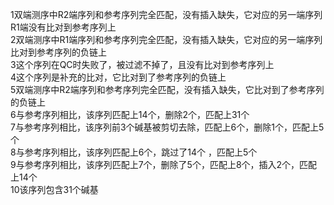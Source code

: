 1双端测序中R2端序列和参考序列完全匹配，没有插入缺失，它对应的另一端序列R1端没有比对到参考序列上<br>
2双端测序中R1端序列和参考序列完全匹配，没有插入缺失，它对应的另一端序列比对到参考序列的负链上<br>
3这个序列在QC时失败了，被过滤不掉了，且没有比对到参考序列上<br>
4这个序列是补充的比对，它比对到了参考序列的负链上<br>
5双端测序中R2端序列和参考序列完全匹配，没有插入缺失，它比对到了参考序列的负链上<br>
6与参考序列相比，该序列匹配上14个，删除2个，匹配上31个<br>
7与参考序列相比，该序列前3个碱基被剪切去除，匹配上6个，删除1个，匹配上5个<br>
8与参考序列相比，该序列匹配上6个，跳过了14个 ，匹配上5个<br>
9与参考序列相比，该序列匹配上7个，删除了5个，匹配上8个，插入2个，匹配上14个<br>
10该序列包含31个碱基<br>
